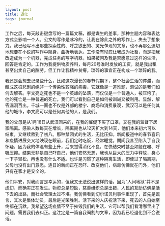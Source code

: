 ```yaml
---
layout: post
title: 退化
tags: journal
---
```


工作之后，每天敲击键盘写的一篇篇文稿，都是谋生的差事，那种主题内容和表达方式会影响一个人。公文的写作是冰冷的，让我在除此之外的写作上，失去了想象力。我已经写不出那些探索性的、呼之欲出的、灵光乍现的文章，也不再那么迫切地想要在小说的写作中隐身，曲折地表达。工作没有彻底让我成为社畜，而是把我改造成为一个机器，完成任务的写字机器。如果被问及我是否愿意过这样的生活，回答是肯定的。工作为我提供物质养料，每月20号准时发放的工资，就是我出租甚至出卖自己的酬劳。但工作让我精神贫瘠，琐碎的事宜正在构成一个琐碎的我。

我还是会想去记录些什么，比如这次漫长的春节假期下，整个社会生活的停滞，而酿成这桩悲剧的绝非一个传染性较强的病毒，它就像是一道难题，测试的是我们如何去解答。李文亮之死也不是一个英雄的坠落，而仅仅是一个普通人，被压垮了。他的死亡是一种普遍的死亡，我们可以看到自己是如何被训诫又被利用。显然，解答漏洞百出。千城一面也不仅是外部的楼宇、商场和消费景观，武汉可以是任何其他的城市，李文亮可以是任何其他的人，是我们。

我的父母是从1月18日从武汉回来的，在我的催促下买了口罩，又在我的监督下居家隔离。感染人数每天在增长，隔离期也从12天扩大到14天，他们本来初六可以结束，又继续熬到了初八。那种禁闭式的生活，无比压抑。新闻报道中的春节喜讯和疫情进展交叉地映现在眼前，我们定时吃饭，经常睡觉。期间我甚至陷入了自我怀疑，因为我的体温有些上升，后来觉得消化不良，在快结束时甚至如鲠在喉、呼吸压抑。结果无非是自己吓自己，他们安然无恙，我也从巨大的压力中释放，身心一下子轻松，再也没有什么不适。也许是习惯了这种隔离生活，即使过了隔离期，父母也没有出门意愿。连日的新闻正在恐吓、改变他们，病毒仿佛就在门外，他们只有在家才是安全的。

他们平安，对我而言是幸运的，但我又无法说出这样的话，因为“人间地狱”并不是虚幻，而确实正在发生。物资总是短缺，慈善组织总是出错，人民的互助仿佛是活下去的出路，而社会管理太过不堪。我仿佛看到切尔诺贝利事件重现了，首先是谎言，其次是集体动员，最后是光荣胜利。活下来的人庆祝活下来，死去的人自始至终都在沉默。我希望这场疫情不至于摧毁我们的生活，它可以帮我们看清哪里出了问题，需要我们去纠正。这注定是一篇自我阉割的文章，因为我已经退化到不会说话。
